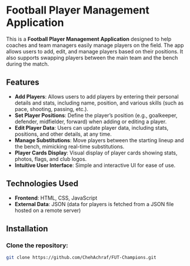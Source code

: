 # Football Player Management Application

This is a **Football Player Management Application** designed to help coaches and team managers easily manage players on the field. The app allows users to add, edit, and manage players based on their positions. It also supports swapping players between the main team and the bench during the match.

## Features

- **Add Players**: Allows users to add players by entering their personal details and stats, including name, position, and various skills (such as pace, shooting, passing, etc.).
- **Set Player Positions**: Define the player’s position (e.g., goalkeeper, defender, midfielder, forward) when adding or editing a player.
- **Edit Player Data**: Users can update player data, including stats, positions, and other details, at any time.
- **Manage Substitutions**: Move players between the starting lineup and the bench, mimicking real-time substitutions.
- **Player Cards Display**: Visual display of player cards showing stats, photos, flags, and club logos.
- **Intuitive User Interface**: Simple and interactive UI for ease of use.

## Technologies Used

- **Frontend**: HTML, CSS, JavaScript
- **External Data**: JSON (data for players is fetched from a JSON file hosted on a remote server)

## Installation

### Clone the repository:

```bash
git clone https://github.com/ChehAchraf/FUT-Champions.git
